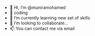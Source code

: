 - 👋 Hi, I’m @muniramohamed
- 👀 coding
- 🌱 I’m currently learning new set of skills
- 💞️ I’m looking to collaborate...
- 📫 You can contact me via email

<!---
muniramohamed/muniramohamed is a ✨ special ✨ repository because its `README.md` (this file) appears on your GitHub profile.
You can click the Preview link to take a look at your changes.
--->
